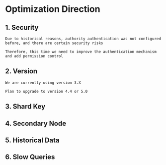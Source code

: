 # Optimization Direction

## 1. Security
```
Due to historical reasons, authority authentication was not configured before, and there are certain security risks

Therefore, this time we need to improve the authentication mechanism and add permission control
```

## 2. Version
```
We are currently using version 3.X

Plan to upgrade to version 4.4 or 5.0
```


## 3. Shard Key

## 4. Secondary Node

## 5. Historical Data

## 6. Slow Queries

